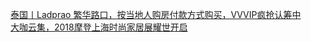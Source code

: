   
[泰国丨Ladprao 繁华路口，按当地人购房付款方式购买，VVVIP疯抢认筹中](http://www.dianyue.me/archives/922/f8cz5cot7n3mdiih/)  
[大咖云集，2018摩登上海时尚家居展耀世开启](http://www.dianyue.me/archives/235/g48wbia505aofqkv/)